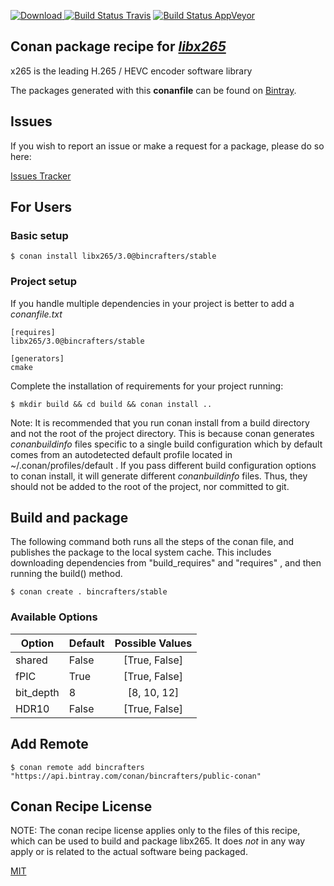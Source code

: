 [![Download](https://api.bintray.com/packages/bincrafters/public-conan/libx265%3Abincrafters/images/download.svg) ](https://bintray.com/bincrafters/public-conan/libx265%3Abincrafters/_latestVersion)
[![Build Status Travis](https://travis-ci.com/bincrafters/conan-libx265.svg?branch=stable%2F3.0)](https://travis-ci.com/bincrafters/conan-libx265)
[![Build Status AppVeyor](https://ci.appveyor.com/api/projects/status/github/bincrafters/conan-libx265?branch=stable%2F3.0&svg=true)](https://ci.appveyor.com/project/bincrafters/conan-libx265)

## Conan package recipe for [*libx265*](http://x265.org)

x265 is the leading H.265 / HEVC encoder software library

The packages generated with this **conanfile** can be found on [Bintray](https://bintray.com/bincrafters/public-conan/libx265%3Abincrafters).


## Issues

If you wish to report an issue or make a request for a package, please do so here:

[Issues Tracker](https://github.com/bincrafters/community/issues)


## For Users

### Basic setup

    $ conan install libx265/3.0@bincrafters/stable

### Project setup

If you handle multiple dependencies in your project is better to add a *conanfile.txt*

    [requires]
    libx265/3.0@bincrafters/stable

    [generators]
    cmake

Complete the installation of requirements for your project running:

    $ mkdir build && cd build && conan install ..

Note: It is recommended that you run conan install from a build directory and not the root of the project directory.  This is because conan generates *conanbuildinfo* files specific to a single build configuration which by default comes from an autodetected default profile located in ~/.conan/profiles/default .  If you pass different build configuration options to conan install, it will generate different *conanbuildinfo* files.  Thus, they should not be added to the root of the project, nor committed to git.


## Build and package

The following command both runs all the steps of the conan file, and publishes the package to the local system cache.  This includes downloading dependencies from "build_requires" and "requires" , and then running the build() method.

    $ conan create . bincrafters/stable


### Available Options
| Option        | Default | Possible Values  |
| ------------- |:----------------- |:------------:|
| shared      | False |  [True, False] |
| fPIC      | True |  [True, False] |
| bit_depth      | 8 |  [8, 10, 12] |
| HDR10      | False |  [True, False] |


## Add Remote

    $ conan remote add bincrafters "https://api.bintray.com/conan/bincrafters/public-conan"


## Conan Recipe License

NOTE: The conan recipe license applies only to the files of this recipe, which can be used to build and package libx265.
It does *not* in any way apply or is related to the actual software being packaged.

[MIT](https://github.com/bincrafters/conan-libx265/blob/stable/3.0/LICENSE.md)
